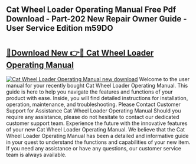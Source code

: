 ## Cat Wheel Loader Operating Manual Free Pdf Download - Part-202 New Repair Owner Guide - User Service Edition m59DO

# <h2><a href="http://bc68696.oget.top/?id=Cat+Wheel+Loader+Operating+Manual">🔗Download New 👉🔴 Cat Wheel Loader Operating Manual</a></h2>

[![Cat Wheel Loader Operating Manual new download](https://i.imgur.com/5g1atiW.png)](http://bc68696.oget.top/?id=Cat+Wheel+Loader+Operating+Manual)
Welcome to the user manual for your recently bought Cat Wheel Loader Operating Manual. This guide is here to help you navigate the features and functions of your product with ease. Inside, you will find detailed instructions for installation, operation, maintenance, and troubleshooting. Please Contact Customer Support for Assistance Cat Wheel Loader Operating Manual Should you require any assistance, please do not hesitate to contact our dedicated customer support team. Experience the future with the innovative features of your new Cat Wheel Loader Operating Manual. We believe that the Cat Wheel Loader Operating Manual has been a detailed and informative guide in your quest to understand the functions and capabilities of your new item. If you need any assistance or have any questions, our customer service team is always available.

